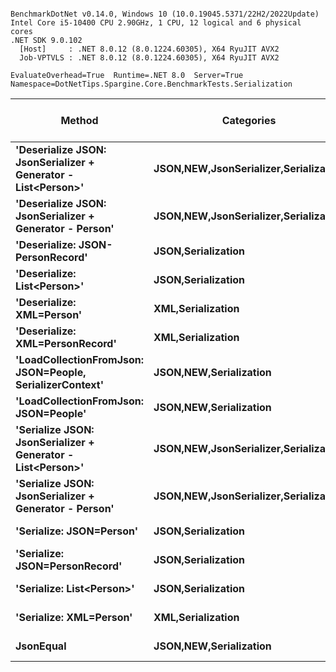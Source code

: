```

BenchmarkDotNet v0.14.0, Windows 10 (10.0.19045.5371/22H2/2022Update)
Intel Core i5-10400 CPU 2.90GHz, 1 CPU, 12 logical and 6 physical cores
.NET SDK 9.0.102
  [Host]     : .NET 8.0.12 (8.0.1224.60305), X64 RyuJIT AVX2
  Job-VPTVLS : .NET 8.0.12 (8.0.1224.60305), X64 RyuJIT AVX2

EvaluateOverhead=True  Runtime=.NET 8.0  Server=True  
Namespace=DotNetTips.Spargine.Core.BenchmarkTests.Serialization  

```
| Method                                                        | Categories                                | Mean         | Error       | StdDev      | StdErr      | Min          | Q1           | Median       | Q3           | Max          | Op/s      | CI99.9% Margin | Iterations | Kurtosis | MValue | Skewness | Rank | LogicalGroup | Baseline | Exceptions | Code Size | Completed Work Items | Lock Contentions | Gen0   | Gen1   | Gen2   | Allocated |
|-------------------------------------------------------------- |------------------------------------------ |-------------:|------------:|------------:|------------:|-------------:|-------------:|-------------:|-------------:|-------------:|----------:|---------------:|-----------:|---------:|-------:|---------:|-----:|------------- |--------- |-----------:|----------:|---------------------:|-----------------:|-------:|-------:|-------:|----------:|
| **&#39;Deserialize JSON: JsonSerializer + Generator - List&lt;Person&gt;&#39;** | **JSON,**NEW**,JsonSerializer,Serialization** | **632,869.7 ns** | **3,574.85 ns** | **3,343.92 ns** |   **863.40 ns** | **628,251.7 ns** | **630,850.1 ns** | **631,364.7 ns** | **634,937.6 ns** | **639,451.1 ns** |   **1,580.1** |    **-424.198 ns** |      **15.00** |    **2.080** |  **2.000** |   **0.7167** |    **8** | *****            | **No**       |          **-** |   **3,569 B** |                    **-** |                **-** | **1.9531** |      **-** |      **-** |  **206993 B** |
| **&#39;Deserialize JSON: JsonSerializer + Generator - Person&#39;**       | **JSON,**NEW**,JsonSerializer,Serialization** |   **6,139.3 ns** |    **14.57 ns** |    **13.63 ns** |     **3.52 ns** |   **6,121.2 ns** |   **6,127.1 ns** |   **6,142.0 ns** |   **6,146.3 ns** |   **6,166.6 ns** | **162,885.6** |       **5.740 ns** |      **15.00** |    **2.086** |  **2.000** |   **0.2852** |    **3** | *****            | **No**       |          **-** |   **3,496 B** |                    **-** |                **-** | **0.0229** |      **-** |      **-** |    **2480 B** |
| **&#39;Deserialize: JSON-PersonRecord&#39;**                              | **JSON,Serialization**                        |   **6,270.9 ns** |    **13.50 ns** |    **11.28 ns** |     **3.13 ns** |   **6,249.3 ns** |   **6,267.1 ns** |   **6,273.9 ns** |   **6,279.0 ns** |   **6,286.1 ns** | **159,466.6** |       **4.936 ns** |      **13.00** |    **2.370** |  **2.000** |  **-0.8021** |    **3** | *****            | **No**       |          **-** |     **624 B** |                    **-** |                **-** | **0.0229** |      **-** |      **-** |    **2760 B** |
| **&#39;Deserialize: List&lt;Person&gt;&#39;**                                   | **JSON,Serialization**                        | **642,296.4 ns** | **1,969.79 ns** | **1,746.17 ns** |   **466.68 ns** | **640,033.2 ns** | **640,802.0 ns** | **642,120.4 ns** | **643,835.6 ns** | **644,879.4 ns** |   **1,556.9** |    **-226.342 ns** |      **14.00** |    **1.215** |  **2.000** |   **0.1225** |    **8** | *****            | **No**       |          **-** |     **624 B** |                    **-** |                **-** | **1.9531** |      **-** |      **-** |  **224249 B** |
| **&#39;Deserialize: XML=Person&#39;**                                     | **XML,Serialization**                         |  **21,627.3 ns** |   **173.74 ns** |   **162.52 ns** |    **41.96 ns** |  **21,318.7 ns** |  **21,535.1 ns** |  **21,612.4 ns** |  **21,742.6 ns** |  **21,923.5 ns** |  **46,237.9** |     **-13.481 ns** |      **15.00** |    **2.124** |  **2.000** |  **-0.0643** |    **6** | *****            | **No**       |          **-** |   **1,468 B** |                    **-** |                **-** | **0.1831** |      **-** |      **-** |   **21010 B** |
| **&#39;Deserialize: XML=PersonRecord&#39;**                               | **XML,Serialization**                         |  **20,555.2 ns** |    **94.12 ns** |    **88.04 ns** |    **22.73 ns** |  **20,426.0 ns** |  **20,486.1 ns** |  **20,574.3 ns** |  **20,620.6 ns** |  **20,678.9 ns** |  **48,649.5** |      **-3.866 ns** |      **15.00** |    **1.460** |  **2.000** |  **-0.2157** |    **5** | *****            | **No**       |          **-** |   **1,404 B** |                    **-** |                **-** | **0.1831** |      **-** |      **-** |   **20058 B** |
| **&#39;LoadCollectionFromJson: JSON=People, SerializerContext&#39;**      | **JSON,**NEW**,Serialization**                | **780,463.5 ns** | **1,416.51 ns** | **1,325.00 ns** |   **342.11 ns** | **778,256.9 ns** | **779,674.8 ns** | **780,213.8 ns** | **781,350.7 ns** | **782,761.9 ns** |   **1,281.3** |    **-163.557 ns** |      **15.00** |    **1.865** |  **2.000** |   **0.0862** |    **9** | *****            | **No**       |          **-** |   **3,734 B** |                    **-** |                **-** | **1.9531** |      **-** |      **-** |  **254081 B** |
| **&#39;LoadCollectionFromJson: JSON=People&#39;**                         | **JSON,**NEW**,Serialization**                | **782,836.5 ns** | **2,615.85 ns** | **2,318.88 ns** |   **619.75 ns** | **778,917.6 ns** | **781,652.1 ns** | **782,645.2 ns** | **784,237.4 ns** | **787,371.3 ns** |   **1,277.4** |    **-302.873 ns** |      **14.00** |    **2.177** |  **2.000** |   **0.1890** |    **9** | *****            | **No**       |          **-** |   **2,815 B** |                    **-** |                **-** | **1.9531** |      **-** |      **-** |  **268361 B** |
| **&#39;Serialize JSON: JsonSerializer + Generator - List&lt;Person&gt;&#39;**   | **JSON,**NEW**,JsonSerializer,Serialization** | **275,056.7 ns** | **5,362.14 ns** | **5,737.43 ns** | **1,352.32 ns** | **260,676.7 ns** | **271,935.4 ns** | **276,727.2 ns** | **278,397.8 ns** | **285,398.4 ns** |   **3,635.6** |    **-667.162 ns** |      **18.00** |    **3.190** |  **2.000** |  **-0.6755** |    **7** | *****            | **No**       |          **-** |   **3,374 B** |                    **-** |                **-** | **5.8594** | **5.8594** | **5.8594** |  **152227 B** |
| **&#39;Serialize JSON: JsonSerializer + Generator - Person&#39;**         | **JSON,**NEW**,JsonSerializer,Serialization** |   **1,272.3 ns** |     **3.53 ns** |     **3.13 ns** |     **0.84 ns** |   **1,266.9 ns** |   **1,270.6 ns** |   **1,271.8 ns** |   **1,274.4 ns** |   **1,279.1 ns** | **785,983.2** |       **6.581 ns** |      **14.00** |    **2.457** |  **2.000** |   **0.2922** |    **1** | *****            | **No**       |          **-** |   **3,428 B** |                    **-** |                **-** | **0.0172** |      **-** |      **-** |    **1576 B** |
| **&#39;Serialize: JSON=Person&#39;**                                      | **JSON,Serialization**                        |   **1,692.4 ns** |     **8.62 ns** |     **8.06 ns** |     **2.08 ns** |   **1,679.4 ns** |   **1,686.8 ns** |   **1,692.5 ns** |   **1,696.7 ns** |   **1,707.0 ns** | **590,865.1** |       **6.460 ns** |      **15.00** |    **1.911** |  **2.000** |   **0.1159** |    **2** | *****            | **No**       |          **-** |   **2,438 B** |                    **-** |                **-** | **0.0210** |      **-** |      **-** |    **1944 B** |
| **&#39;Serialize: JSON=PersonRecord&#39;**                                | **JSON,Serialization**                        |   **1,657.1 ns** |     **8.38 ns** |     **7.84 ns** |     **2.02 ns** |   **1,642.3 ns** |   **1,651.7 ns** |   **1,657.0 ns** |   **1,661.1 ns** |   **1,670.5 ns** | **603,475.9** |       **6.488 ns** |      **15.00** |    **2.091** |  **2.000** |   **0.0861** |    **2** | *****            | **No**       |          **-** |   **2,438 B** |                    **-** |                **-** | **0.0191** |      **-** |      **-** |    **1872 B** |
| **&#39;Serialize: List&lt;Person&gt;&#39;**                                     | **JSON,Serialization**                        | **287,123.8 ns** | **2,831.14 ns** | **2,509.74 ns** |   **670.76 ns** | **283,443.1 ns** | **285,260.8 ns** | **286,627.2 ns** | **288,412.1 ns** | **291,359.4 ns** |   **3,482.8** |    **-328.378 ns** |      **14.00** |    **1.758** |  **2.000** |   **0.3261** |    **7** | *****            | **No**       |          **-** |     **334 B** |                    **-** |                **-** | **5.8594** | **5.8594** | **5.8594** |  **156757 B** |
| **&#39;Serialize: XML=Person&#39;**                                       | **XML,Serialization**                         |  **17,416.0 ns** |   **235.11 ns** |   **208.42 ns** |    **55.70 ns** |  **16,952.1 ns** |  **17,282.4 ns** |  **17,475.2 ns** |  **17,559.1 ns** |  **17,727.5 ns** |  **57,418.5** |     **-20.851 ns** |      **14.00** |    **2.416** |  **2.000** |  **-0.5305** |    **4** | *****            | **No**       |          **-** |   **1,120 B** |                    **-** |                **-** | **0.2441** |      **-** |      **-** |   **24210 B** |
| **JsonEqual**                                                     | **JSON,**NEW**,Serialization**                |   **1,276.2 ns** |     **3.05 ns** |     **2.85 ns** |     **0.74 ns** |   **1,270.7 ns** |   **1,274.6 ns** |   **1,277.0 ns** |   **1,278.2 ns** |   **1,280.8 ns** | **783,573.4** |       **7.132 ns** |      **15.00** |    **2.039** |  **2.000** |  **-0.3778** |    **1** | *****            | **No**       |          **-** |   **2,873 B** |                    **-** |                **-** | **0.0057** |      **-** |      **-** |     **560 B** |
